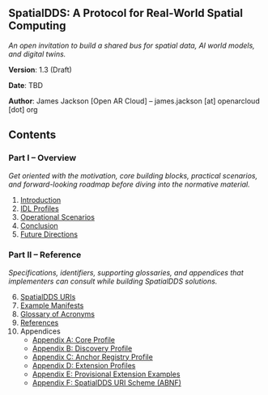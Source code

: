 ## **SpatialDDS: A Protocol for Real-World Spatial Computing**

*An open invitation to build a shared bus for spatial data, AI world models, and digital twins.*

**Version**: 1.3 (Draft)

**Date**: TBD

**Author**: James Jackson [Open AR Cloud] – james.jackson [at] openarcloud [dot] org

## Contents

### Part I – Overview
*Get oriented with the motivation, core building blocks, practical scenarios, and forward-looking roadmap before diving into the normative material.*

1. [Introduction](sections/v1.3/01-introduction.md)
2. [IDL Profiles](sections/v1.3/02-idl-profiles.md)
3. [Operational Scenarios](sections/v1.3/04-operational-scenarios.md)
4. [Conclusion](sections/v1.3/conclusion.md)
5. [Future Directions](sections/v1.3/future-directions.md)

### Part II – Reference
*Specifications, identifiers, supporting glossaries, and appendices that implementers can consult while building SpatialDDS solutions.*

6. [SpatialDDS URIs](sections/v1.3/02a-spatialdds-uris.md)
7. [Example Manifests](sections/v1.3/03-example-manifests.md)
8. [Glossary of Acronyms](sections/v1.3/glossary.md)
9. [References](sections/v1.3/references.md)
10. Appendices
    - [Appendix A: Core Profile](sections/v1.3/appendix-a.md)
    - [Appendix B: Discovery Profile](sections/v1.3/appendix-b.md)
    - [Appendix C: Anchor Registry Profile](sections/v1.3/appendix-c.md)
    - [Appendix D: Extension Profiles](sections/v1.3/appendix-d.md)
    - [Appendix E: Provisional Extension Examples](sections/v1.3/appendix-e.md)
    - [Appendix F: SpatialDDS URI Scheme (ABNF)](sections/v1.3/appendix-f.md)
